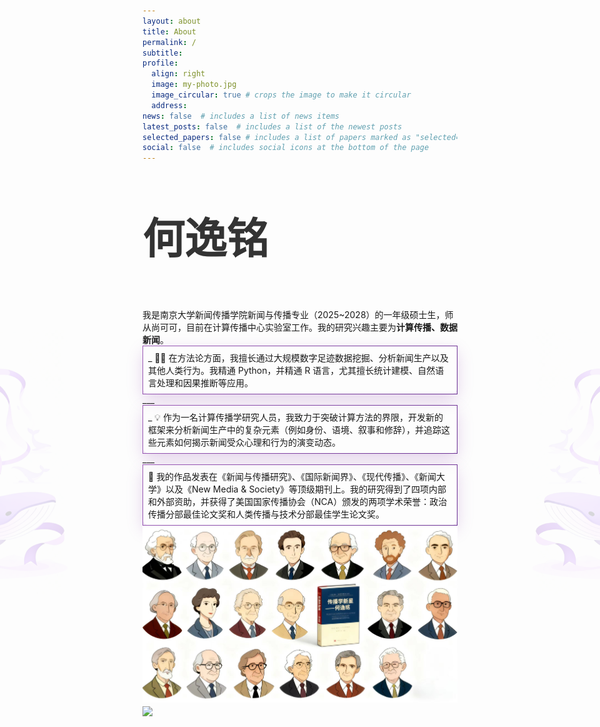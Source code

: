 ```yaml
---
layout: about
title: About
permalink: /
subtitle: 
profile:
  align: right
  image: my-photo.jpg
  image_circular: true # crops the image to make it circular
  address: 
news: false  # includes a list of news items
latest_posts: false  # includes a list of the newest posts
selected_papers: false # includes a list of papers marked as "selected={true}"
social: false  # includes social icons at the bottom of the page
---
```


<style>
/* 仅桌面端显示 */
@media (min-width: 768px){
  .about-wrap{ position:relative; }          /* 让花纹相对整段正文定位 */
  .decor-left,
  .decor-right{
    position:absolute;
    top:50%;                                  /* 垂直居中 */
    transform:translateY(-50%);
    width:260px;                              /* 想再大/再小自己调 */
    opacity:0.15;                             /* 淡一点，当背景 */
    z-index:0;
    pointer-events:none;                      /* 不影响鼠标选中文本 */
  }
  .decor-left { left:-380px; }                /* 负值→伸到正文区域外 */
  .decor-right{ right:-380px; }
}
/* 手机端直接隐藏 */
@media (max-width: 767px){
  .decor-left,.decor-right{ display:none; }
}
</style>

<!-- 花纹本身 -->
<div class="about-wrap">
  <img src="/assets/img/left.png"  class="decor-left"  alt="">
  <img src="/assets/img/right.png" class="decor-right" alt="">

<p style="font-size: 4.8em; font-weight: bold; color: #333;">
 何逸铭
</p>
我是南京大学新闻传播学院新闻与传播专业（2025~2028）的一年级硕士生，师从尚可可，目前在计算传播中心实验室工作。我的研究兴趣主要为<strong>计算传播、数据新闻</strong>。

<div class="about-purple-box">
_  ✍🏼 在方法论方面，我擅长通过大规模数字足迹数据挖掘、分析新闻生产以及其他人类行为。我精通 Python，并精通 R 语言，尤其擅长统计建模、自然语言处理和因果推断等应用。
</div>
<br>
___

<div class="about-purple-box">
_  💡 作为一名计算传播学研究人员，我致力于突破计算方法的界限，开发新的框架来分析新闻生产中的复杂元素（例如身份、语境、叙事和修辞），并追踪这些元素如何揭示新闻受众心理和行为的演变动态。
</div>
<br>
___
<div class="about-purple-box">
🤩 我的作品发表在《新闻与传播研究》、《国际新闻界》、《现代传播》、《新闻大学》以及《New Media & Society》等顶级期刊上。我的研究得到了四项内部和外部资助，并获得了美国国家传播协会（NCA）颁发的两项学术荣誉：政治传播分部最佳论文奖和人类传播与技术分部最佳学生论文奖。
</div>
<br>


<img src="/assets/img/my-photo3.jpg" align="middle" width="800px">


<br>

<a href="https://github.com/SocratesClub/SocratesClub.github.io/edit/master/_pages/about.md">
  <img src="https://user-images.githubusercontent.com/543384/192227995-fdb3a693-2f68-4dc4-b9bd-06053066322f.png" width = "800" align="middle" />
</a>

<br>

<style>
.about-purple-box {
  display: inline-block;          
  border: 1px solid;
  border-image: linear-gradient(135deg, #9b59b6 0%, #6a3093 100%) 1;
  border-radius: 12px;
  box-shadow: 0 8px 24px rgba(154, 89, 182, 0.25);
  padding: 0.5rem;                
  margin: 0 auto;                
}
</style>
</div>

